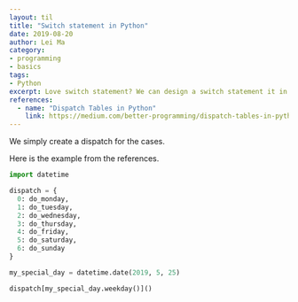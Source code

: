 ```yaml
---
layout: til
title: "Switch statement in Python"
date: 2019-08-20
author: Lei Ma
category:
- programming
- basics
tags:
- Python
excerpt: Love switch statement? We can design a switch statement it in python.
references:
  - name: "Dispatch Tables in Python"
    link: https://medium.com/better-programming/dispatch-tables-in-python-d37bcc443b0b
---
```



We simply create a dispatch for the cases.

Here is the example from the references.

```python
import datetime

dispatch = {
  0: do_monday,
  1: do_tuesday,
  2: do_wednesday,
  3: do_thursday,
  4: do_friday,
  5: do_saturday,
  6: do_sunday
}

my_special_day = datetime.date(2019, 5, 25)

dispatch[my_special_day.weekday()]()
```
